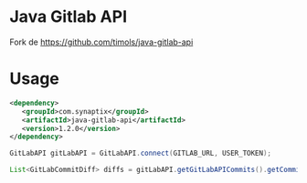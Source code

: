 Java Gitlab API
===============

Fork de https://github.com/timols/java-gitlab-api

# Usage

``` xml
<dependency>
   <groupId>com.synaptix</groupId>
   <artifactId>java-gitlab-api</artifactId>
   <version>1.2.0</version>
</dependency>
```

``` java
GitLabAPI gitLabAPI = GitLabAPI.connect(GITLAB_URL, USER_TOKEN);

List<GitLabCommitDiff> diffs = gitLabAPI.getGitLabAPICommits().getCommitDiffs(PROJECT_ID, COMMIT_SHA);
```